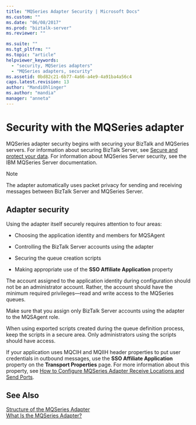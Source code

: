 ```yaml
---
title: "MQSeries Adapter Security | Microsoft Docs"
ms.custom: ""
ms.date: "06/08/2017"
ms.prod: "biztalk-server"
ms.reviewer: ""

ms.suite: ""
ms.tgt_pltfrm: ""
ms.topic: "article"
helpviewer_keywords: 
  - "security, MQSeries adapters"
  - "MQSeries adapters, security"
ms.assetid: 0bd82c21-6b77-4a66-a4e9-4a91ba4a56c4
caps.latest.revision: 13
author: "MandiOhlinger"
ms.author: "mandia"
manager: "anneta"
---
```

# Security with the MQSeries adapter

MQSeries adapter security begins with securing your BizTalk and MQSeries servers. For information about securing BizTalk Server, see [Secure and protect your data](secure-and-protect-your-biztalk-messages.md). For information about MQSeries Server security, see the IBM MQSeries Server documentation.  
  
> [!NOTE]
>  The adapter automatically uses packet privacy for sending and receiving messages between BizTalk Server and MQSeries Server.  

## Adapter security  
 Using the adapter itself securely requires attention to four areas:  
  
-   Choosing the application identity and members for MQSAgent  
  
-   Controlling the BizTalk Server accounts using the adapter  
  
-   Securing the queue creation scripts  
  
-   Making appropriate use of the **SSO Affiliate Application** property  
  
 The account assigned to the application identity during configuration should not be an administrator account. Rather, the account should have the minimum required privileges—read and write access to the MQSeries queues.  
  
 Make sure that you assign only BizTalk Server accounts using the adapter to the MQSAgent role.  
  
 When using exported scripts created during the queue definition process, keep the scripts in a secure area. Only administrators using the scripts should have access.  
  
 If your application uses MQCIH and MQIIH header properties to put user credentials in outbound messages, use the **SSO Affiliate Application** property on the **Transport Properties** page. For more information about this property, see [How to Configure MQSeries Adapter Receive Locations and Send Ports](../core/how-to-configure-mqseries-adapter-receive-locations-and-send-ports.md).  
  
## See Also  
 [Structure of the MQSeries Adapter](../core/structure-of-the-mqseries-adapter.md)   
 [What Is the MQSeries Adapter?](../core/what-is-the-mqseries-adapter.md)